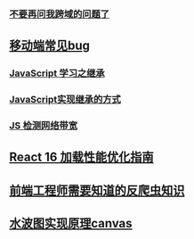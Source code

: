 ### [不要再问我跨域的问题了](http://web.jobbole.com/94928/)
## [移动端常见bug](http://forum.bestvist.com/topic/100/%E7%A7%BB%E5%8A%A8%E7%AB%AF%E5%B8%B8%E8%A7%81bug)
### [JavaScript 学习之继承](https://juejin.im/post/5b4d9ed0e51d45198c018c87)
### [JavaScript实现继承的方式](https://juejin.im/post/5aab690cf265da237b21d737)
### [JS 检测网络带宽](https://juejin.im/post/5b4de6b7e51d45190d55340b#comment)
## [React 16 加载性能优化指南](https://juejin.im/post/5b506ae0e51d45191a0d4ec9)
## [前端工程师需要知道的反爬虫知识](https://juejin.im/post/5b4fed556fb9a04f8856cf46#comment)
## [水波图实现原理canvas](https://juejin.im/post/5b4ffa045188251b134e7211)
